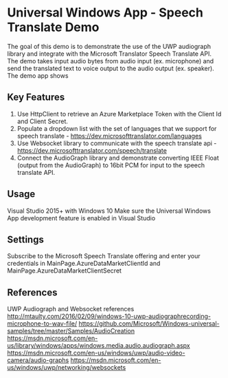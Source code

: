 # Universal Windows App - Speech Translate Demo

The goal of this demo is to demonstrate the use of the UWP audiograph library and integrate with the Microsoft Translator Speech Translate API.  The demo takes input audio bytes from audio input (ex. microphone) and send the translated text to voice output to the audio output (ex. speaker).  The demo app shows

## Key Features
1. Use HttpClient to retrieve an Azure Marketplace Token with the Client Id and Client Secret.
2. Populate a dropdown list with the set of languages that we support for speech translate - https://dev.microsofttranslator.com/languages
3. Use Websocket library to communicate with the speech translate api - https://dev.microsofttranslator.com/speech/translate
4. Connect the AudioGraph library and demonstrate converting IEEE Float (output from the AudioGraph) to 16bit PCM for input to the speech translate API.

## Usage
Visual Studio 2015+ with Windows 10
Make sure the Universal Windows App development feature is enabled in Visual Studio

## Settings
Subscribe to the Microsoft Speech Translate offering and enter your credentials in
MainPage.AzureDataMarketClientId and MainPage.AzureDataMarketClientSecret

## References
UWP Audiograph and Websocket references
http://mtaulty.com/2016/02/09/windows-10-uwp-audiographrecording-microphone-to-wav-file/
https://github.com/Microsoft/Windows-universal-samples/tree/master/Samples/AudioCreation
https://msdn.microsoft.com/en-us/library/windows/apps/windows.media.audio.audiograph.aspx
https://msdn.microsoft.com/en-us/windows/uwp/audio-video-camera/audio-graphs
https://msdn.microsoft.com/en-us/windows/uwp/networking/websockets


